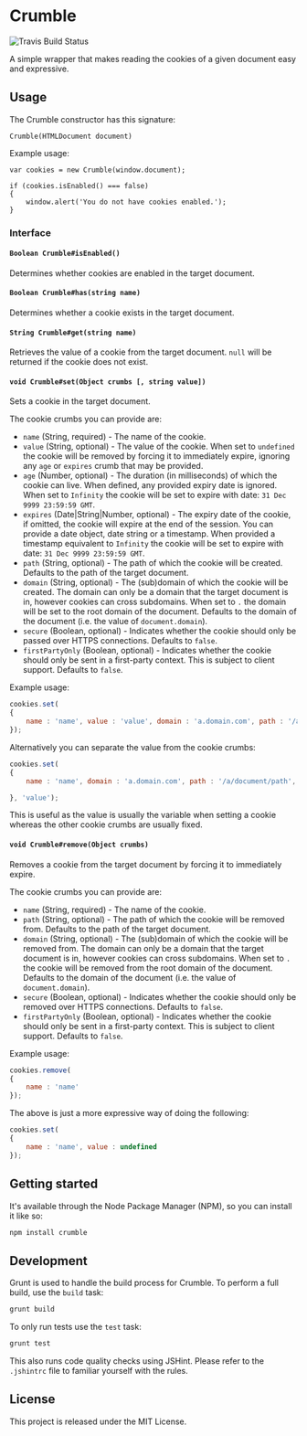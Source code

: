 # Crumble

![Travis Build Status](https://travis-ci.org/lsphillips/Crumble.svg?branch=master)

A simple wrapper that makes reading the cookies of a given document easy and expressive.

## Usage

The Crumble constructor has this signature:

```
Crumble(HTMLDocument document)
```

Example usage:

```
var cookies = new Crumble(window.document);

if (cookies.isEnabled() === false)
{
	window.alert('You do not have cookies enabled.');
}
```

### Interface

#### `Boolean Crumble#isEnabled()`

Determines whether cookies are enabled in the target document.

#### `Boolean Crumble#has(string name)`

Determines whether a cookie exists in the target document.

#### `String Crumble#get(string name)`

Retrieves the value of a cookie from the target document. `null` will be returned if the cookie does not exist.

#### `void Crumble#set(Object crumbs [, string value])`

Sets a cookie in the target document.

The cookie crumbs you can provide are:

* `name` (String, required) - The name of the cookie.
* `value` (String, optional) - The value of the cookie. When set to `undefined` the cookie will be removed by forcing it to immediately expire, ignoring any `age` or `expires` crumb that may be provided.
* `age` (Number, optional) - The duration (in milliseconds) of which the cookie can live. When defined, any provided expiry date is ignored. When set to `Infinity` the cookie will be set to expire with date: `31 Dec 9999 23:59:59 GMT`.
* `expires` (Date|String|Number, optional) - The expiry date of the cookie, if omitted, the cookie will expire at the end of the session. You can provide a date object, date string or a timestamp. When provided a timestamp equivalent to `Infinity` the cookie will be set to expire with date: `31 Dec 9999 23:59:59 GMT`.
* `path` (String, optional) - The path of which the cookie will be created. Defaults to the path of the target document.
* `domain` (String, optional) - The (sub)domain of which the cookie will be created. The domain can only be a domain that the target document is in, however cookies can cross subdomains. When set to `.` the domain will be set to the root domain of the document. Defaults to the domain of the document (i.e. the value of `document.domain`).
* `secure` (Boolean, optional) - Indicates whether the cookie should only be passed over HTTPS connections. Defaults to `false`.
* `firstPartyOnly` (Boolean, optional) - Indicates whether the cookie should only be sent in a first-party context. This is subject to client support. Defaults to `false`.

Example usage:

``` js
cookies.set(
{
	name : 'name', value : 'value', domain : 'a.domain.com', path : '/a/document/path', secure : false
});
```

Alternatively you can separate the value from the cookie crumbs:

``` js
cookies.set(
{
	name : 'name', domain : 'a.domain.com', path : '/a/document/path', secure : false

}, 'value');
```

This is useful as the value is usually the variable when setting a cookie whereas the other cookie crumbs are usually fixed.

#### `void Crumble#remove(Object crumbs)`

Removes a cookie from the target document by forcing it to immediately expire.

The cookie crumbs you can provide are:

* `name` (String, required) - The name of the cookie.
* `path` (String, optional) - The path of which the cookie will be removed from. Defaults to the path of the target document.
* `domain` (String, optional) - The (sub)domain of which the cookie will be removed from. The domain can only be a domain that the target document is in, however cookies can cross subdomains. When set to `.` the cookie will be removed from the root domain of the document. Defaults to the domain of the document (i.e. the value of `document.domain`).
* `secure` (Boolean, optional) - Indicates whether the cookie should only be removed over HTTPS connections. Defaults to `false`.
* `firstPartyOnly` (Boolean, optional) - Indicates whether the cookie should only be sent in a first-party context. This is subject to client support. Defaults to `false`.

Example usage:

``` js
cookies.remove(
{
	name : 'name'
});
```

The above is just a more expressive way of doing the following:

``` js
cookies.set(
{
	name : 'name', value : undefined
});
```

## Getting started

It's available through the Node Package Manager (NPM), so you can install it like so:

``` sh
npm install crumble
```

## Development

Grunt is used to handle the build process for Crumble. To perform a full build, use the `build` task:

``` sh
grunt build
```

To only run tests use the `test` task:

``` sh
grunt test
```

This also runs code quality checks using JSHint. Please refer to the `.jshintrc` file to familiar yourself with the rules.

## License

This project is released under the MIT License.
